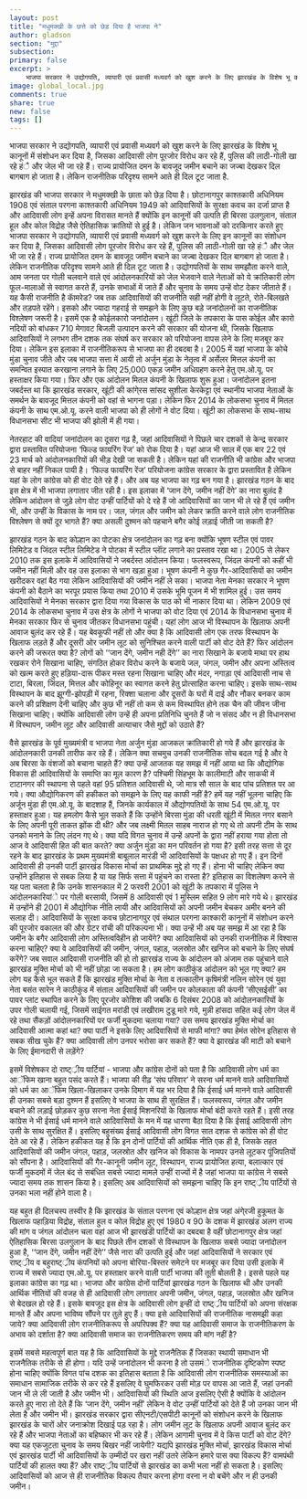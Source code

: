 ```yaml
---
layout: post
title: "मधुमक्खी के छत्ते को छेड़ दिया है भाजपा ने"
author: gladson
section: "मुद्दा"
subsection:
primary: false
excerpt: >
    भाजपा सरकार ने उद्योगपति, व्यापारी एवं प्रवासी मध्यवर्ग को खुश करने के लिए झारखंड के विशेष भू कानूनों में संशोधन कर दिया है, जिसका आदिवासी लोग पूरजोर विरोध कर रहे हैं, पुलिस की लाठी-गोली खा रहे हंै और जेल भी जा रहे हैं।
image: global_local.jpg
comments: true
share: true
new: false
tags: []
---
```


भाजपा सरकार ने उद्योगपति, व्यापारी एवं प्रवासी मध्यवर्ग को खुश करने के लिए झारखंड के विशेष भू कानूनों में संशोधन कर दिया है, जिसका आदिवासी लोग पूरजोर विरोध कर रहे हैं, पुलिस की लाठी-गोली खा रहे हंै और जेल भी जा रहे हैं। राज्य प्रायोजित दमन के बावजूद जमीन बचाने का जज्बा देखकर दिल बागबाग हो जाता है। लेकिन राजनीतिक परिदृश्य सामने आते ही दिल टूट जाता है.

झारखंड की भाजपा सरकार ने मधुमक्खी के छाता को छेड़ दिया है। छोटानागपुर काश्तकारी अधिनियम 1908 एवं संताल परगना काश्तकारी अधिनियम 1949 को आदिवासियों के सुरक्षा कवच का दर्जा प्राप्त है और आदिवासी लोग इन्हें अपना विरासत मानते हैं क्योंकि इन कानूनों की उत्पति ही बिरसा उलगुलान, संताल हूल और कोल विद्रोह जैसे ऐतिहासिक क्रांतियों से हुई है। लेकिन जन भावनाओं को दरकिनार करते हुए भाजपा सरकार ने उद्योगपति, व्यापारी एवं प्रवासी मध्यवर्ग को खुश करने के लिए इन कानूनों का संशोधन कर दिया है, जिसका आदिवासी लोग पूरजोर विरोध कर रहे हैं, पुलिस की लाठी-गोली खा रहे हंै और जेल भी जा रहे हैं। राज्य प्रायोजित दमन के बावजूद जमीन बचाने का जज्बा देखकर दिल बागबाग हो जाता है। लेकिन राजनीतिक परिदृश्य सामने आते ही दिल टूट जाता है। उद्योगपतियों के साथ समझौता करने वाले, आम जनता पर गोली चलवाने वाले एवं आंदोलनकारियों को जेल भेजवाने वाले नेताओं को ये क्रांतिकारी लोग फूल-मालाओं से स्वागत करते हैं, उनके सभाओं में जाते हैं और चुनाव के समय उन्हें वोट देकर जीताते हैं। यह कैसी राजनीति है काॅमरेड? जब तक आदिवासियों की राजनीति सही नहीं होगी वे लूटते, रोते-बिलखते और तड़पते रहेंगे।
इसको और ज्यादा गहराई से समझने के लिए कुछ बड़े जनांदोलनों का राजनीतिक विश्लेषण जरूरी है। इसमें एक है कोईलकारो जनांदोलन। खूंटी जिले के तपकारा के पास कोईल और कारो नदियों को बांधकर 710 मेगावट बिजली उत्पादन करने की सरकार की योजना थी, जिसके खिलाफ आदिवासियों ने लगभग तीन दशक तक संघर्ष कर सरकार को परियोजना वापस लेने के लिए मजबूर कर दिया। लेकिन इस इलाका में राजनीतिकरूप से भाजपा का ही दबदबा है। 2005 में यहां भाजपा के कोचे मुंडा चुनाव जीते और जब भाजपा सत्ता में आयी तो अर्जुन मुंडा के नेतृत्व में अर्सेलर मित्तल कंपनी का समन्वित इस्पात करखाना लगाने के लिए 25,000 एकड़ जमीन अधिग्रहण करने हेतु एम.ओ.यू. पर हस्ताक्षर किया गया। फिर और एक आंदोलन मितल कंपनी के खिलाफ शुरू हुआ। जनांदोलन इतना जबर्दस्त था कि झारखंड सरकार, खूंटी की कांगे्रस सांसद सुशीला केरकेट्टा एवं स्थानीय भाजपा नेताओं के समर्थन के बावजूद मित्तल कंपनी को वहां से भागना पड़ा। लेकिन फिर 2014 के लोकसभा चुनाव में मितल कंपनी के साथ एम.ओ.यू. करने वाली भाजपा को ही लोगों ने वोट दिया। खूंटी का लोकसभा के साथ-साथ विधानसभा सीट भी भाजपा की झोली में ही गया।

नेतरहाट की वादियां जनांदोलन का दूसरा गढ़ है, जहां आदिवासियों ने पिछले चार दशकों से केन्द्र सरकार द्वारा प्रस्तावित परियोजना ‘फिल्ड फायरिंग रेंज’ को रोक दिया है। यहां आज भी साल में एक बार 22 एवं 23 मार्च को आंदोलनकारियों की भीड़ देखी जा सकती है। लेकिन यहां की राजनीति भी कांग्रेस और भाजपा से बाहर नहीं निकल पायी है। ‘फिल्ड फायरिंग रेंज’ परियोजना कांग्रेस सरकार के द्वारा प्रस्तावित है लेकिन यहां के लोग कांग्रेस को ही वोट देते रहे हैं। और अब यह भाजपा का गढ़ बन गया है। झारखंड गठन के बाद इस क्षेत्र में भी भाजपा लगातार जीत रही है। इस इलाका में ‘जान देंगे, जमीन नहीं देंगे’ का नारा बुलंद है लेकिन आंदोलन से जुड़े लोग वोट उन्हीं पार्टियों को दे रहे हैं जो आदिवासियों का जान भी ले रहे हैं एवं जमीन भी, और उन्हीं के विकास के नाम पर। जल, जंगल और जमीन को लेकर क्रांति करने वाले लोग राजनीतिक विश्लेषण से क्यों दूर भागते हैं? क्या असली दुश्मन को पहचाने बगैर कोई लड़ाई जीती जा सकती है?

झारखंड गठन के बाद कोल्हान का पोटका क्षेत्र जनांदोलन का गढ़ बना क्योंकि भूषण स्टील एवं पावर लिमिटेड व जिंदल स्टील लिमिटेड ने पोटका में स्टील प्लाॅंट लगाने का प्रस्ताव रखा था। 2005 से लेकर 2010 तक इस इलाके में आदिवासियों ने जबर्दस्त आंदोलन किया। फलस्वरूप, जिंदल कंपनी को कहीं भी जमीन नहीं मिली और वह उस इलाका से भाग खड़ा हुआ। भूषण कंपनी ने कुछ गैर-आदिवासियों का जमीन खरीदकर वहां बैठ गया लेकिन आदिवासियों की जमीन नहीं ले सका। भाजपा नेता मेनका सरकार ने भूषण कंपनी को बैठाने का भरपूर प्रयास किया तथा 2010 में उसके भूमि पूजन में भी शामिल हुई। उस समय आदिवासियों ने मेनका सरकार द्वारा दिया गया विकास के पाठ को भी नाकार दिया था। लेकिन 2009 एवं 2014 के लोकसभा चुनाव में उस क्षेत्र के लोगों ने भाजपा को वोट दिया एवं 2014 के विधानसभा चुनाव में मेनका सरकार फिर से चुनाव जीतकर विधानसभा पहुंची। यहां लोग आज भी विस्थापन के खिलाफ अपनी आवाज बुलंद कर रहे हैं।
यह बेवकूफी नहीं तो और क्या है कि आदिवासी लोग एक तरफ विस्थापन के खिलाफ लड़ते हैं और दूसरी ओर जमीन लूट को सुनिश्चित करने वाली पार्टी को वोट देते हैं? फिर आंदोलन करने की जरूरत क्या है? लोगों को ‘‘जान देंगे, जमीन नही देंगे’’ का नारा सिखाने के बजाये माथा पर हाथ रखकर रोने सिखाना चाहिए, संगठित होकर विरोध करने के बजाये जल, जंगल, जमीन और अपना अस्तित्व को खत्म करते हुए हड़िया-दारू पीकर मस्त रहना सिखाना चाहिए और मंदर, नगाड़ा एवं आदिवासी नाच से टाटा, बिरला, जिंदल, मित्तल और कोहिनूर का स्वागत करने हेतु प्रोत्साहित करना चाहिए। इसके साथ-साथ विस्थापन के बाद झूग्गी-झोपड़ी में रहना, रिक्शा चलाना और दूसरों के घरों में दाई और नौकर बनकर काम करने की प्रशिक्षण देनी चाहिए और कुछ भी नहीं तो कम से कम विस्थापित होने तक चैन की जीवन जीना सिखाना चाहिए। क्योंकि आदिवासी लोग उन्हें ही अपना प्रतिनिधि चुनते हैं जो न संसद और न ही विधानसभा में विस्थापन, जमीन लूट और आदिवासी अत्याचार जैसे मुद्दों को उठाते हैं?

वैसे झारखंड के पूर्व मुख्यमंत्री व भाजपा नेता अर्जुन मुंडा आजकल क्रांतिकारी हो गये हैं और झारखंड के आंदोलनकारी उनकी तारीफ कर रहे हैं। लेकिन क्या सचमुच उनकी राजनीतिक सोच बदल गई है और वे अब बिरसा के वंशजों को बचाना चाहते हैं? क्या उन्हें आजतक यह समझ में नहीं आया था कि औद्योगिक विकास ही आदिवासियों के समाप्ति का मूल कारण है? पश्चिमी सिंहभूम के कालीमाटी और साकची में टाटानगर की स्थापना से पहले वहां 95 प्रतिशत आदिवासी थे, जो मात्र सौ साल के बाद पांच प्रतिशत पर आ गये। क्या औद्योगिकरण की हकीकत को समझने के लिए यह काफी नहीं है? हमें यह नहीं भूलना चाहिए कि अर्जून मुंडा ही एम.ओ.यू. के बादशाह हैं, जिनके कार्यकाल में औद्योगपतियों के साथ 54 एम.ओ.यू. पर हस्ताक्षर हुआ। यह हमलोग कैसे भूल सकते हैं कि उन्होंने बिरसा मुंडा की धरती खूंटी में मितल नगर बसाने के लिए अपनी पूरी ताकत झोंक दी थी? और जब लक्ष्मी मितल साहब नाराज हो गए थे तो अपनी टीम के साथ उनको मनाने के लिए लंदन गए थे। क्या यदि विगत चुनाव में उन्हें अपनों के द्वारा नहीं हराया गया होता तो आज वे आदिवासी हित की बात करते? क्या अर्जुन मुंडा का मन परिवर्तन हो गया है?
इसी तरह सत्ता से दूर रहने के बाद झारखंड के प्रथम मुख्यमंत्री बाबूलाल मारंडी भी आदिवासियों के पक्षधर हो गए हैं। इन दिनों आदिवासी ही उनकी पार्टी झारखंड विकास मोर्चा का प्राथमिक मुद्दे हो गए हैं। होना भी चाहिए लेकिन क्या उन्होंने इतिहास से सबक लिया है या यह सिर्फ सत्ता में पहुंचने का रास्ता है? इतिहास का विशलेषण करने से यह पता चलता है कि उनके शासनकाल में 2 फरवरी 2001 को खूंटी के तपकारा में पुलिस ने आंदोलनकारियांे पर गोली बरसायी, जिसमें 8 आदिवासी एवं 1 मुस्लिम सहित 9 लोग मारे गये थे। झारखंड में उन्होंने ही 2001 में औद्योगिक नीति लायी और आदिवासियों को अपनी जमीन बेचकर अमीर बनने की सलाह दी। आदिवासियों के सुरक्षा कवच छोटानागपुर एवं संथाल परगना काश्कारी कानूनों में संशोधन करने की पूरजोर वकालत की और ग्रेटर रांची की परिकल्पना भी। क्या उन्हें भी अब यह समझ में आ रहा है कि जमीन के बगैर आदिवासी लोग अस्तित्वविहीन हो जायेंगे? क्या आदिवासियों को उनकी राजनीतिक में विश्वास करना चाहिए? क्या वे आदिवासियों की जमीन, जंगल, पहाड़, जलस्रोत और खनिज को बचाने के लिए संघर्ष करेंगे?
जब सवाल आदिवासी राजनीति की हो तो झारखंड राज्य के आंदोलन को अंजाम तक पहुंचाने वाले झारखंड मुक्ति मोर्चा को भी नहीं छोड़ा जा सकता है। हम लोग काठीकुंड आंदोलन को भूल गए क्या? हम लोग यह कैसे भूल सकते हैं कि झारखंड मुक्ति मोर्चा के नेता व तत्कालीन कृषिमंत्री नलिन सोरेन एवं युवा नेता बसंत सारेन ने काठीकुंड में संताल आदिवासियों की जमीन पर कोलकाता की कंपनी ‘सीएसईसी’ का पावर प्लांट स्थापित करने के लिए पूरजोर कोशिश की जबकि 6 दिसंबर 2008 को आंदोलनकारियों के उपर गोली चलायी गई, जिसमें साईगत मरांडी एवं लखीराम टुडू मारे गये, मुन्नी हांसदा सहित कई लोग जेल में रहे तथा सैंकड़ों आंदोलनकारियों पर फर्जी मुकदमा चलाया गया? उस समय झारखंड मुक्ति मोर्चा का आदिवासी आत्मा कहां था? क्या पार्टी ने इसके लिए आदिवासियों से माफी मांगा? क्या हेमंत सोरेन इतिहास से सबक सीख चुके हैं? क्या आदिवासी लोग उनपर भरोसा कर सकते हैं? क्या वे झारखंड की माटी को बचाने के लिए ईमानदारी से लड़ेंगे?

इसमें विशेषकर दो राष्ट््रीय पार्टियां - भाजपा और कांग्रेस दोनों को पता है कि आदिवासी लोग धर्म का आॅफिम खाना बहुत पसंद करते हैं। भाजपा की रीढ़ ‘संघ परिवार’ ने सरना धर्म मानने वाले आदिवासियों को धर्म का आॅफिम खिला-खिलाकर उनके दिमाग में यह भर दिया है कि ईसाई धर्म मानने वाले आदिवासी ही उनका सबसे बड़ा दुश्मन हैं इसलिए वे भाजपा के साथ ही सुरक्षित हैं। फलस्वरूप, जंगल और जमीन बचाने की लड़ाई छोड़कर कुछ सरना नेता ईसाई मिशनरियों के खिलाफ मोर्चा बंदी करते रहते हैं। इसी तरह कांग्रेस ने भी ईसाई धर्म मानने वाले आदिवासियों के मन में यह धारणा बैठा दिया है कि ईसाई आदिवासी लोग उसी के साथ सुरक्षित हैं। इसलिए बहुसंख्य ईसाई आदिवासी लोग विगत सात दशक से कांग्रेस को ही वोट देते आ रहे हैं। लेकिन हकीकत यह है कि इन दोनों पार्टियों की आर्थिक नीति एक ही है, जिसके तहत आदिवासियों की जमीन जंगल, पहाड़, जलस्रोत और खनिज को विकास के नामपर उनसे लूटकर पूंजिपतियों को सौंपना है। आदिवासियों की गैर-कानूनी जमीन लूट, विस्थापन, राज्य प्रायोजित हत्या, बलात्कार एवं फर्जी मुकदमों में जेल बंद से सबंधित सबसे ज्यादा मामले उन्हीं राज्यों में है जहां भाजपा या कांग्रेस ने सबसे ज्यादा समय तक शासन किया है। इसलिए अब आदिवासियों को समझना चाहिए कि इन राष्ट््रीय पार्टियों से उनका भला नहीं होने वाला है।

यह बहुत ही दिलचस्प तस्वीर है कि झारखंड के संताल परगना एवं कोल्हान क्षेत्र जहां अंगे्रजी हुकूमत के खिलाफ पहाड़िया विद्रोह, संताल हुल व कोल विद्रोह हुए एवं 1980 व 90 के दशक में झारखंड अलग राज्य की मांग व जंगल आंदोलन चला वहां आज भी झारखंडी पार्टियों का दबदबा है वहीं छोटानागपुर क्षेत्र जहां ऐतिहासिक बिरसा उलगुलान के बाद पिछले तीन दशकों से विस्थापन के खिलाफ सबसे ज्यादा जनांदोलन हुआ है, ‘‘जान देंगे, जमीन नहीं देंगे’’ जैसे नारा की उत्पति हुई और जहां आदिवासियों ने सरकार एवं राष्ट््रीय व बहुराष्ट््रीय कंपनियों को अपना बोरिया-बिस्तर समेटने पर मजबूर कर दिया उसी इलाके में राज्य में सबसे ज्यादा एम.ओ.यू. पर हस्ताक्षर करने वाली पार्टी भाजपा की तूती बोलती है। इससे पहले यह इलाका कांग्रेस का गढ़ था। भाजपा और कांग्रेस दोनों पार्टियां झारखंड गठन के खिलाफ थी और उनकी आर्थिक नीतियों की वजह से ही आदिवासी लोग लगातार अपनी जमीन, जंगल, पहाड़, जलस्रोत और खनिज से बेदखल हो रहे हैं। इसके बावजूद इस क्षेत्र के आदिवासी लोग इन्हीं दो राष्ट््रीय पार्टियों को अपना संरक्षक मानते हैं और अपना भाविष्य सौंपने पर तुले हुए हैं। क्या इसे आदिवासियों की राजनीतिक नासमझी कहा जाये? क्या आदिवासी लोग राजनीतिकरूप से अपरिपक्व हैं? क्या यह आदिवासी समाज के राजनीतिकरण के अभाव को दर्शाता है? क्या आदिवासी समाज का राजनीतिकरण समय की मांग नहीं है?

इसमें सबसे महत्वपूर्ण बात यह है कि आदिवासियों के मुद्दे राजनैतिक हैं जिसका स्थायी समाधान भी राजनैतिक तरीके से ही होगा। यदि उन्हें जनांदोलन भी करना है तो उसमंे राजनीतिक दृष्टिकोण स्पष्ट होना चाहिए क्योंकि विगत पांच दशक का इतिहास बताता है कि आदिवासी लोग राजनीतिक समस्याओं का समाधान सामाजिक तरीके से कर रहे हैं इसलिए वे घुमफिरकर उसी मोड़ पर वापस आ जाते हैं, जहां उनकी जान भी ले ली जाती है और जमीन भी। आदिवासियों की स्थिति आज इसलिए ऐसी है क्योंकि वे आंदोलन करते हुए नारा तो देते हैं कि ‘जान देंगे, जमीन नहीं’ लेकिन वे वोट उन्हीं पार्टियों को देते हैं जो उनका जान भी लेता है और जमीन भी। झारखंड सरकार द्वारा सीएनटी/एसपीटी कानूनों को संशोधन करने के खिलाफ झारखंड के चारों ओर जनाक्रोश दिखाई पड़ रहा है। लोग जमीन लूट के खिलाफ अपनी आवाज बुलंद कर रहे हैं और भाजपा नेताओं का बहिष्कार भी कर रहे हैं। लेकिन आगामी चुनाव में वे किस पार्टी को वोट देंगे? क्या यह एकजुटता चुनाव के समय बिखर नहीं जायेगी? यद्यपि झारखंड मुक्ति मोर्चा, झारखंड विकास मोर्चा एवं झारखंड पार्टी भी आदिवासियों के उम्मीदों पर खरा नहीं उतरे लेकिन हमारे पास क्या विकल्प हैं? वामपंथी पार्टियों की हालत क्या हैं? और राष्ट््रीय पार्टियों से झारखंड का कभी भला नहीं हो सकता है। इसलिए आदिवासियों को आज से ही राजनीतिक विकल्प तैयार करना होगा वरना न वो बचेंगे और न ही उनकी जमीन।